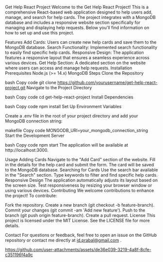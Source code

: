 Get Help React Project
Welcome to the Get Help React Project! This is a comprehensive React-based web application designed to help users add, manage, and search for help cards. The project integrates with a MongoDB database and includes a responsive website section specifically for managing and displaying help requests. Below you'll find information on how to set up and use this project.

Features
Add Cards: Users can create new help cards and save them to the MongoDB database.
Search Functionality: Implemented search functionality to easily find specific help cards.
Responsive Design: The application features a responsive layout that ensures a seamless experience across various devices.
Get Help Section: A dedicated section on the website where users can access and manage help requests.
Installation
Prerequisites
Node.js (>= 14.x)
MongoDB
Steps
Clone the Repository

bash
Copy code
git clone https://github.com/yourusername/get-help-react-project.git
Navigate to the Project Directory

bash
Copy code
cd get-help-react-project
Install Dependencies

bash
Copy code
npm install
Set Up Environment Variables

Create a .env file in the root of your project directory and add your MongoDB connection string:

makefile
Copy code
MONGODB_URI=your_mongodb_connection_string
Start the Development Server

bash
Copy code
npm start
The application will be available at http://localhost:3000.

Usage
Adding Cards
Navigate to the "Add Card" section of the website.
Fill in the details for the help card and submit the form.
The card will be saved to the MongoDB database.
Searching for Cards
Use the search bar available in the "Search" section.
Type keywords to filter and find specific help cards.
Responsive Design
The application automatically adjusts its layout based on the screen size.
Test responsiveness by resizing your browser window or using various devices.
Contributing
We welcome contributions to enhance the project! To contribute:

Fork the repository.
Create a new branch (git checkout -b feature-branch).
Commit your changes (git commit -am 'Add new feature').
Push to the branch (git push origin feature-branch).
Create a pull request.
License
This project is licensed under the MIT License. See the LICENSE file for more details.

Contact
For questions or feedback, feel free to open an issue on the GitHub repository or contact me directly at id.prabal@gmail.com .

https://github.com/user-attachments/assets/de36e039-3219-4a8f-8cfe-c351196f4a9c

